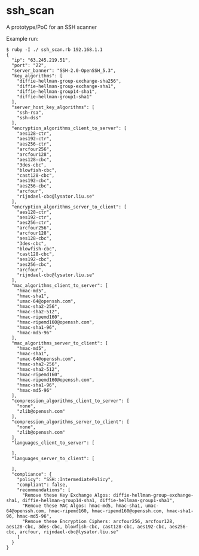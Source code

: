 # ssh_scan
A prototype/PoC for an SSH scanner

Example run:

    $ ruby -I ./ ssh_scan.rb 192.168.1.1
    {
      "ip": "63.245.219.51",
      "port": "22",
      "server_banner": "SSH-2.0-OpenSSH_5.3",
      "key_algorithms": [
        "diffie-hellman-group-exchange-sha256",
        "diffie-hellman-group-exchange-sha1",
        "diffie-hellman-group14-sha1",
        "diffie-hellman-group1-sha1"
      ],
      "server_host_key_algorithms": [
        "ssh-rsa",
        "ssh-dss"
      ],
      "encryption_algorithms_client_to_server": [
        "aes128-ctr",
        "aes192-ctr",
        "aes256-ctr",
        "arcfour256",
        "arcfour128",
        "aes128-cbc",
        "3des-cbc",
        "blowfish-cbc",
        "cast128-cbc",
        "aes192-cbc",
        "aes256-cbc",
        "arcfour",
        "rijndael-cbc@lysator.liu.se"
      ],
      "encryption_algorithms_server_to_client": [
        "aes128-ctr",
        "aes192-ctr",
        "aes256-ctr",
        "arcfour256",
        "arcfour128",
        "aes128-cbc",
        "3des-cbc",
        "blowfish-cbc",
        "cast128-cbc",
        "aes192-cbc",
        "aes256-cbc",
        "arcfour",
        "rijndael-cbc@lysator.liu.se"
      ],
      "mac_algorithms_client_to_server": [
        "hmac-md5",
        "hmac-sha1",
        "umac-64@openssh.com",
        "hmac-sha2-256",
        "hmac-sha2-512",
        "hmac-ripemd160",
        "hmac-ripemd160@openssh.com",
        "hmac-sha1-96",
        "hmac-md5-96"
      ],
      "mac_algorithms_server_to_client": [
        "hmac-md5",
        "hmac-sha1",
        "umac-64@openssh.com",
        "hmac-sha2-256",
        "hmac-sha2-512",
        "hmac-ripemd160",
        "hmac-ripemd160@openssh.com",
        "hmac-sha1-96",
        "hmac-md5-96"
      ],
      "compression_algorithms_client_to_server": [
        "none",
        "zlib@openssh.com"
      ],
      "compression_algorithms_server_to_client": [
        "none",
        "zlib@openssh.com"
      ],
      "languages_client_to_server": [

      ],
      "languages_server_to_client": [

      ],
      "compliance": {
        "policy": "SSH::IntermediatePolicy",
        "compliant": false,
        "recommendations": [
          "Remove these Key Exchange Algos: diffie-hellman-group-exchange-sha1, diffie-hellman-group14-sha1, diffie-hellman-group1-sha1",
          "Remove these MAC Algos: hmac-md5, hmac-sha1, umac-64@openssh.com, hmac-ripemd160, hmac-ripemd160@openssh.com, hmac-sha1-96, hmac-md5-96",
          "Remove these Encryption Ciphers: arcfour256, arcfour128, aes128-cbc, 3des-cbc, blowfish-cbc, cast128-cbc, aes192-cbc, aes256-cbc, arcfour, rijndael-cbc@lysator.liu.se"
        ]
      }
    }
